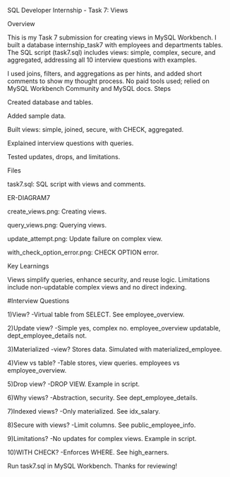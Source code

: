 SQL Developer Internship - Task 7: Views

Overview

This is my Task 7 submission for creating views in MySQL Workbench. I built a database internship_task7 with employees and departments tables. The SQL script (task7.sql) includes views: simple, complex, secure, and aggregated, addressing all 10 interview questions with examples.

I used joins, filters, and aggregations as per hints, and added short comments to show my thought process. No paid tools used; relied on MySQL Workbench Community and MySQL docs.
Steps

Created database and tables.

Added sample data.

Built views: simple, joined, secure, with CHECK, aggregated.

Explained interview questions with queries.

Tested updates, drops, and limitations.

Files

task7.sql: SQL script with views and comments.

 ER-DIAGRAM7
 
 create_views.png: Creating views.
 
query_views.png: Querying views.

update_attempt.png: Update failure on complex view.

with_check_option_error.png: CHECK OPTION error.



Key Learnings

Views simplify queries, enhance security, and reuse logic. Limitations include non-updatable complex views and no direct indexing.

#Interview Questions

1)View?
-Virtual table from SELECT. See employee_overview.

2)Update view? 
-Simple yes, complex no. employee_overview updatable, dept_employee_details not.

3)Materialized 
-view? Stores data. Simulated with materialized_employee.

4)View vs table? 
-Table stores, view queries. employees vs employee_overview.

5)Drop view? 
-DROP VIEW. Example in script.

6)Why views?
-Abstraction, security. See dept_employee_details.

7)Indexed views?
-Only materialized. See idx_salary.

8)Secure with views? 
-Limit columns. See public_employee_info.

9)Limitations?
-No updates for complex views. Example in script.

10)WITH CHECK? 
-Enforces WHERE. See high_earners.

Run task7.sql in MySQL Workbench. Thanks for reviewing!
